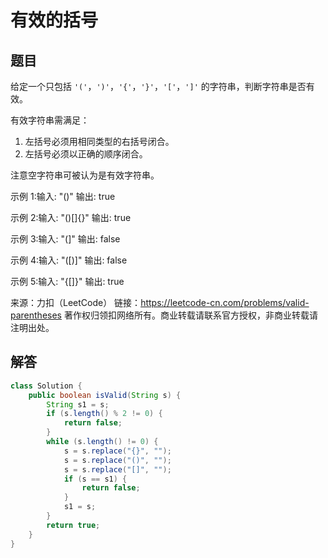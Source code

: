 # 有效的括号

## 题目

给定一个只包括 `'('`，`')'`，`'{'`，`'}'`，`'['`，`']'` 的字符串，判断字符串是否有效。

有效字符串需满足：

1. 左括号必须用相同类型的右括号闭合。
2. 左括号必须以正确的顺序闭合。

注意空字符串可被认为是有效字符串。

示例 1:输入: "()" 输出: true

示例 2:输入: "()[]{}" 输出: true

示例 3:输入: "(]" 输出: false

示例 4:输入: "([)]" 输出: false

示例 5:输入: "{[]}" 输出: true

来源：力扣（LeetCode）
链接：https://leetcode-cn.com/problems/valid-parentheses
著作权归领扣网络所有。商业转载请联系官方授权，非商业转载请注明出处。

## 解答

```java
class Solution {
    public boolean isValid(String s) {
        String s1 = s;
        if (s.length() % 2 != 0) {
            return false;
        }
        while (s.length() != 0) {
            s = s.replace("{}", "");
            s = s.replace("()", "");
            s = s.replace("[]", "");
            if (s == s1) {
                return false;
            }
            s1 = s;
        }
        return true;
    }
}
```

